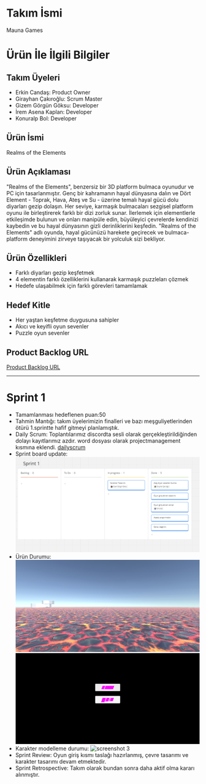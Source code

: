 # Takım İsmi

Mauna Games

# Ürün İle İlgili Bilgiler

## Takım Üyeleri

- Erkin Candaş: Product Owner
- Girayhan Çakıroğlu: Scrum Master
- Gizem Görgün Göksu: Developer
- İrem Asena Kaplan: Developer
- Konuralp Bol: Developer

## Ürün İsmi

Realms of the Elements

## Ürün Açıklaması

"Realms of the Elements", benzersiz bir 3D platform bulmaca oyunudur ve PC için tasarlanmıştır. Genç bir kahramanın hayal dünyasına dalın ve Dört Element - Toprak, Hava, Ateş ve Su - üzerine temalı hayal gücü dolu diyarları gezip dolaşın. Her seviye, karmaşık bulmacaları sezgisel platform oyunu ile birleştirerek farklı bir dizi zorluk sunar. İlerlemek için elementlerle etkileşimde bulunun ve onları manipüle edin, büyüleyici çevrelerde kendinizi kaybedin ve bu hayal dünyasının gizli derinliklerini keşfedin. "Realms of the Elements" adlı oyunda, hayal gücünüzü harekete geçirecek ve bulmaca-platform deneyimini zirveye taşıyacak bir yolculuk sizi bekliyor.

## Ürün Özellikleri

- Farklı diyarları gezip keşfetmek
- 4 elementin farklı özelliklerini kullanarak karmaşık puzzleları çözmek
- Hedefe ulaşabilmek için farklı görevleri tamamlamak


## Hedef Kitle

- Her yaştan keşfetme duygusuna sahipler 
- Akıcı ve keyifli oyun sevenler 
- Puzzle oyun sevenler

## Product Backlog URL

[Product Backlog URL](https://miro.com/app/board/uXjVMBwAUGw=/)

-----------------------------------------
# Sprint 1
- Tamamlanması hedeflenen puan:50
- Tahmin Mantığı: takım üyelerimizin finalleri ve bazı meşguliyetlerinden ötürü 1.sprintte hafif gitmeyi planlamıştık.
- Daily Scrum: Toplantılarımız discordta sesli olarak gerçekleştirildiğinden dolayı kayıtlarımız azdır. word dosyası olarak projectmanagement kısmına eklendi. [dailyscrum](https://github.com/erkincandas/OUA-Bootcamp-u-23/blob/main/sprint1dailyscrums.docx)
- Sprint board update: ![screenshot 1](https://github.com/erkincandas/OUA-Bootcamp-u-23/blob/main/sprint1.png)
- Ürün Durumu: ![screenshot 2](https://github.com/erkincandas/OUA-Bootcamp-u-23/blob/main/sprint11.png) ![screenshot3](https://github.com/erkincandas/OUA-Bootcamp-u-23/blob/main/sprint111.png)
- Karakter modelleme durumu: ![screenshot 3](https://github.com/erkincandas/OUA-Bootcamp-u-23/assets/56789951/daddbabe-ff39-4a69-a466-59cba21a2c95)
- Sprint Review: Oyun giriş kısmı taslağı hazırlanmış, çevre tasarımı ve karakter tasarımı devam etmektedir.
- Sprint Retrospective: Takım olarak bundan sonra daha aktif olma kararı alınmıştır.
